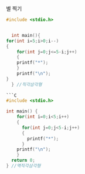 별 찍기


```c
#include <stdio.h>


  int main(){
for(int i=5;i>0;i--)
{
    for(int j=0;j<=5-i;j++)
    {
	printf("*");
    }
    printf("\n");
}
  } //직각삼각형
  
```C
#include <stdio.h>

int main() {
    for(int i=0;i<5;i++)
    {
      for(int j=0;j<5-i;j++)
      {
        printf("*");
      }
    printf("\n");
    }
  return 0;
} //역직각삼각형
